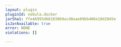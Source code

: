 ```yaml
---
layout: plugin
pluginId: nebula.docker
jarSha1: ffe46993d681038b9acd8aae89bb486e10d2045e
isJarAvailable: true
error: NONE
violations: []

---
```

